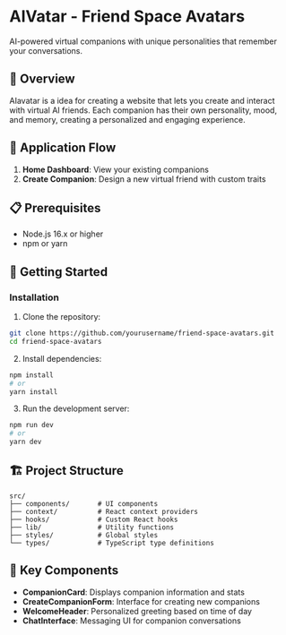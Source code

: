 # AIVatar - Friend Space Avatars

AI-powered virtual companions with unique personalities that remember your conversations.

## 🚀 Overview

AIavatar is a idea for creating a website that lets you create and interact with virtual AI friends. Each companion has their own personality, mood, and memory, creating a personalized and engaging experience.

## 🔄 Application Flow

1. **Home Dashboard**: View your existing companions
2. **Create Companion**: Design a new virtual friend with custom traits

## 📋 Prerequisites

- Node.js 16.x or higher
- npm or yarn

## 🚀 Getting Started

### Installation

1. Clone the repository:
```bash
git clone https://github.com/yourusername/friend-space-avatars.git
cd friend-space-avatars
```

2. Install dependencies:
```bash
npm install
# or
yarn install
```

3. Run the development server:
```bash
npm run dev
# or
yarn dev
```

## 🏗️ Project Structure

```
src/
├── components/       # UI components
├── context/          # React context providers
├── hooks/            # Custom React hooks
├── lib/              # Utility functions
├── styles/           # Global styles
└── types/            # TypeScript type definitions
```

## 🧩 Key Components

- **CompanionCard**: Displays companion information and stats
- **CreateCompanionForm**: Interface for creating new companions
- **WelcomeHeader**: Personalized greeting based on time of day
- **ChatInterface**: Messaging UI for companion conversations

